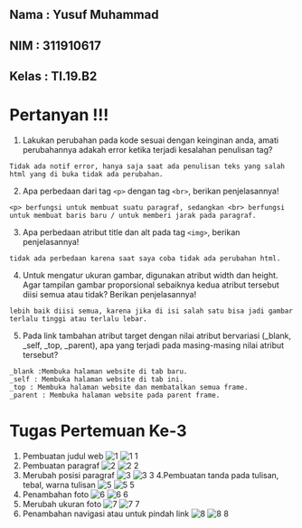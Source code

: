 ## Nama : Yusuf Muhammad
## NIM : 311910617
## Kelas : TI.19.B2

# Pertanyan !!!

1. Lakukan perubahan pada kode sesuai dengan keinginan anda, amati perubahannya adakah error ketika terjadi kesalahan penulisan tag?
```
Tidak ada notif error, hanya saja saat ada penulisan teks yang salah html yang di buka tidak ada perubahan.
```
2. Apa perbedaan dari tag ``<p>`` dengan tag ``<br>``, berikan penjelasannya!
```
<p> berfungsi untuk membuat suatu paragraf, sedangkan <br> berfungsi untuk membuat baris baru / untuk memberi jarak pada paragraf.
```
3. Apa perbedaan atribut title dan alt pada tag ``<img>``, berikan penjelasannya!
```
tidak ada perbedaan karena saat saya coba tidak ada perubahan html.
```
4. Untuk mengatur ukuran gambar, digunakan atribut width dan height. Agar tampilan gambar proporsional sebaiknya kedua atribut tersebut diisi semua atau tidak? Berikan penjelasannya!
```
lebih baik diisi semua, karena jika di isi salah satu bisa jadi gambar terlalu tinggi atau terlalu lebar.
```
5. Pada link tambahan atribut target dengan nilai atribut bervariasi (_blank, _self, _top, _parent), apa yang terjadi pada masing-masing nilai atribut tersebut?
```
_blank :Membuka halaman website di tab baru.
_self : Membuka halaman website di tab ini.
_top : Membuka halaman website dan membatalkan semua frame.
_parent : Membuka halaman website pada parent frame.
```
# Tugas Pertemuan Ke-3
1. Pembuatan judul web
![1](https://user-images.githubusercontent.com/81239107/112869100-f9a2b580-90e6-11eb-82fe-725d0952fa9c.JPG)
![1 1](https://user-images.githubusercontent.com/81239107/112869042-ebed3000-90e6-11eb-8578-b81b0a7cd665.JPG)
2. Pembuatan paragraf
![2](https://user-images.githubusercontent.com/81239107/112869112-fc050f80-90e6-11eb-9edd-a0cff2f99793.JPG)
![2 2](https://user-images.githubusercontent.com/81239107/112869105-fad3e280-90e6-11eb-9052-41ee654fe73b.JPG)
3. Merubah posisi paragraf
![3](https://user-images.githubusercontent.com/81239107/112869117-fdced300-90e6-11eb-8e8d-01e20c80cb55.JPG)
![3 3](https://user-images.githubusercontent.com/81239107/112869115-fd363c80-90e6-11eb-8d5d-22d5a059b1f6.JPG)
4.Pembuatan tanda pada tulisan, tebal, warna tulisan
![5](https://user-images.githubusercontent.com/81239107/112869131-00c9c380-90e7-11eb-877b-da168326ea5a.JPG)
![5 5](https://user-images.githubusercontent.com/81239107/112869127-00312d00-90e7-11eb-8189-90b2807902b0.JPG)
5. Penambahan foto
![6](https://user-images.githubusercontent.com/81239107/112869138-01faf080-90e7-11eb-8422-e92fe7a9d753.JPG)
![6 6](https://user-images.githubusercontent.com/81239107/112869135-01625a00-90e7-11eb-9e4d-8dc3311c0e79.JPG)
6. Merubah ukuran foto
![7](https://user-images.githubusercontent.com/81239107/112869145-032c1d80-90e7-11eb-9f32-6247febcac67.JPG)
![7 7](https://user-images.githubusercontent.com/81239107/112869142-02938700-90e7-11eb-9b7a-fdf83725d115.JPG)
7. Penambahan navigasi atau untuk pindah link
![8](https://user-images.githubusercontent.com/81239107/112869153-04f5e100-90e7-11eb-8529-e3ef536d1ac4.JPG)
![8 8](https://user-images.githubusercontent.com/81239107/112869151-03c4b400-90e7-11eb-8772-505b2a1c7dc5.JPG)
